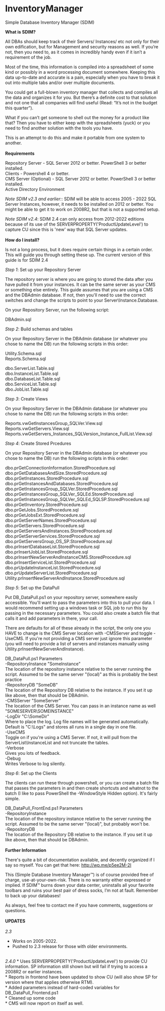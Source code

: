 # InventoryManager
Simple Database Inventory Manager (SDIM)

<b>What is SDIM?</b>

All DBAs should keep track of their Servers/ Instances/ etc not only for their own edification, but for Management and security reasons as well. If you’re not, then you need to, as it comes in incredibly handy even if it isn’t a requirement of the job.

Most of the time, this information is compiled into a spreadsheet of some kind or possibly in a word processing document somewhere. Keeping this data up-to-date and accurate is a pain, especially when you have to break it out into multiple tabs and/or over multiple documents.

You could get a full-blown inventory manager that collects and compiles all the data and organizes it for you. But there’s a definite cost to that solution and not one that all companies will find useful (Read: “It’s not in the budget this quarter”).

What if you can’t get someone to shell out the money for a product like that? Then you have to either keep with the spreadsheets (yuck) or you need to find another solution with the tools you have.

This is an attempt to do this and make it portable from one system to another.<br>
<br>
<b>Requirements</b>

Repository Server - SQL Server 2012 or better. PowerShell 3 or better installed.<br>
Clients - Powershell 4 or better.<br>
CMS Server (Optional) - SQL Server 2012 or better. PowerShell 3 or better installed.<br>
Active Directory Environment<br>

<i>Note SDIM v2.3 and earlier:</i>: SDIM will be able to access 2005 - 2022 SQL Server Instances, however, it needs to be installed on 2012 or better. You might be able to get it to work on 2008R2, but that is not a supported setup.<br>

<i>Note SDIM v2.4</i>: SDIM 2.4 can only access from 2012-2022 editions because of its use of the SERVERPROPERTY('ProductUpdateLevel') to capture CU since this is 'new' way that SQL Server updates. <br>
<br>
<b>How do I install?</b>

Is not a long process, but it does require certain things in a certain order. This will guide you through setting these up. The current version of this guide is for SDIM 2.4

<i>Step 1</i>: Set up your Repository Server

The repository server is where you are going to stored the data after you have pulled it from your instances. It can be the same server as your CMS or something else entirely.  This guide assumes that you are using a CMS and the DBAdmin database. If not, then you'll need to use the correct switches and change the scripts to point to your Server\Instance.Database.
 
 On your Repository Server, run the following script:
 
 DBAdmin.sql
 
 <i>Step 2</i>: Build schemas and tables
 
 On your Repository Server in the DBAdmin database (or whatever you chose to name the DB) run the following scripts in this order:

Utility.Schema.sql<br>
Reports.Schema.sql<br>

dbo.ServerList.Table.sql<br>
dbo.InstanceList.Table.sql<br>
dbo.DatabaseList.Table.sql<br>
dbo.ServiceList.Table.sql<br>
dbo.JobList.Table.sql<br>

<i>Step 3</i>: Create Views

 On your Repository Server in the DBAdmin database (or whatever you chose to name the DB) run the following scripts in this order:

Reports.vwGetInstancesGroup_SQLVer.View.sql<br>
Reports.vwGetServers.View.sql<br>
Reports.vwGetServers_Instances_SQLVersion_Instance_FullList.View.sql<br>

<i>Step 4</i>: Create Stored Prcedures

 On your Repository Server in the DBAdmin database (or whatever you chose to name the DB) run the following scripts in this order:
 
dbo.prGetConnectionInformation.StoredProcedure.sql<br>
dbo.prGetDatabasesAndSize.StoredProcedure.sql<br>
dbo.prGetInstances.StoredProcedure.sql<br>
dbo.prGetInstancesAndDatabases.StoredProcedure.sql<br>
dbo.prGetInstancesGroup_SQLVer.StoredProcedure.sql<br>
dbo.prGetInstancesGroup_SQLVer_SQLEd.StoredProcedure.sql<br>
dbo.prGetInstancesGroup_SQLVer_SQLEd_SQLSP.StoredProcedure.sql<br>
dbo.prGetInventory.StoredProcedure.sql<br>
dbo.prGetJobs.StoredProcedure.sql<br>
dbo.prGetJobsExt.StoredProcedure.sql<br>
dbo.prGetServerNames.StoredProcedure.sql<br>
dbo.prGetServers.StoredProcedure.sql<br>
dbo.prGetServersAndInstances.StoredProcedure.sql<br>
dbo.prGetServerServices.StoredProcedure.sql<br>
dbo.prGetServersGroup_OS_SP.StoredProcedure.sql<br>
dbo.prInsertDatabaseList.StoredProcedure.sql<br>
dbo.prInsertJobList.StoredProcedure.sql<br>
dbo.prInsertNewServerAndInstanceCMS.StoredProcedure.sql<br>
dbo.prInsertServiceList.StoredProcedure.sql<br>
dbo.prUpdateInstanceList.StoredProcedure.sql<br>
dbo.prUpdateServerList.StoredProcedure.sql<br>
Utility.prInsertNewServerAndInstance.StoredProcedure.sql<br>

<i>Step 5</i>: Set up the DataPull<br>

Put DB_DataPull.ps1 on your repository server, somewhere easily accessible. You'll want to pass the parameters into this to pull your data. I would recommend setting up a windows task or SQL job to run this by passing in the necessary parameters. You could also create a batch file that calls it and add parameters in there, your call.

There are defaults for all of these already in the script, the only one you HAVE to change is the CMS Server location with -CMSServer and toggle -UseCMS. If you're not providing a CMS server just ignore this parameter (you will need to provide a list of servers and instances manually using Utility.prInsertNewServerAndInstance).

DB_DataPull.ps1 Parameters<br>
-RepositoryInstance "SomeInstance" <br>
The location of the repository instance relative to the server running the script. Assumed to be the same server "(local)" as this is probably the best practice<br>
-RepositoryDB "SomeDB" <br>
The location of the Repository DB relative to the instance. If you set it up like above, then that should be DBAdmin.<br>
-CMSServer "SomeServer"<br>
The location of the CMS Server. You can pass in an instance name as well "SOMESERVER\SOMEINSTANCE"<br>
-LogDir "C:\SomeDir\"<br>
Where to place the log. Log file names will be generated automatically. Default is "C:\Logs\" and stores all runs in a single day in one file.<br>
-UseCMS<br>
Toggle on if you're using a CMS Server. If not, it will pull from the ServerList\InstanceList and not truncate the tables.<br>
-Verbose<br>
Gives you lots of feedback.<br>
-Debug<br>
Writes Verbose to log silently.<br>

<i>Step 6</i>: Set up the Clients<br>

The clients can run these through powershell, or you can create a batch file that passes the parameters in and then create shortcuts and whatnot to the batch (I like to pass PowerShell the -WindowStyle Hidden option). It's fairly simple.

DB_DataPull_FrontEnd.ps1 Parameters<br>
-RepositoryInstance<br>
The location of the repository instance relative to the server running the script. Assumed to be the same server "(local)", but probably won't be.<br>
-RepositoryDB<br>
The location of the Repository DB relative to the instance. If you set it up like above, then that should be DBAdmin.<br>
<br>
<b>Further Information</b>

There's quite a bit of documentation available, and decently organized if I say so myself. You can get that here: http://wp.me/p5ee2M-2I

This (Simple Database Inventory Manager™) is of course provided free of charge, use-at-your-own-risk. There is no warranty either expressed or implied. If SDIM™ burns down your data center, uninstalls all your favorite toolbars and ruins your best pair of dress socks, I’m not at fault. Remember to back up your databases!

As always, feel free to contact me if you have comments, suggestions or questions.<br>
<br>
<b>UPDATES</b><br>
<br>
<i>2.3</i><br>
- Works on 2005-2022.<br>
- Pushed to 2.3 release for those with older environments.<br>
<br>
<i>2.4.0</i>
* Uses SERVERPROPERTY('ProductUpdateLevel') to provide CU information. SP information still shown but will fail if trying to access a 2008R2 or earlier instances.<br>
* Reports in frontend have been updated to show CU (will also show SP for version where that applies otherwise RTM).<br>
* Added parameters instead of hard-coded variables for DB_DataPull_Frontend.ps1<br>
* Cleaned up some code<br>
* CMS will now report on itself as well.<br>
<br>
